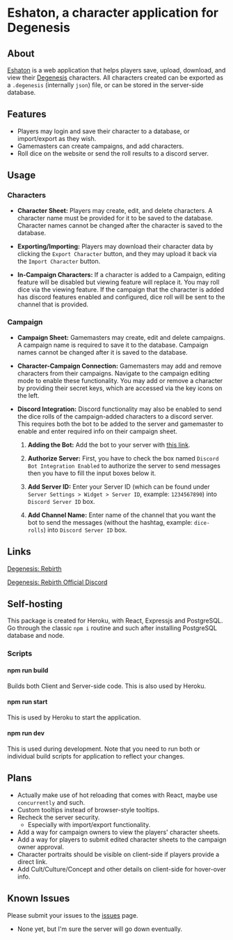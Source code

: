 # Eshaton, a character application for Degenesis

## About

[Eshaton](https://eshaton.herokuapp.com/) is a web application that helps players save, upload, download, and view their [Degenesis](https://degenesis.com/) characters. All characters created can be exported as a `.degenesis` (internally `json`) file, or can be stored in the server-side database.

## Features

-   Players may login and save their character to a database, or import/export as they wish.
-   Gamemasters can create campaigns, and add characters.
-   Roll dice on the website or send the roll results to a discord server.

## Usage

### Characters

-   **Character Sheet:** Players may create, edit, and delete characters. A character name must be provided for it to be saved to the database. Character names cannot be changed after the character is saved to the database.

-   **Exporting/Importing:** Players may download their character data by clicking the `Export Character` button, and they may upload it back via the `Import Character` button.

-   **In-Campaign Characters:** If a character is added to a Campaign, editing feature will be disabled but viewing feature will replace it. You may roll dice via the viewing feature. If the campaign that the character is added has discord features enabled and configured, dice roll will be sent to the channel that is provided.

### Campaign

-   **Campaign Sheet:** Gamemasters may create, edit and delete campaigns. A campaign name is required to save it to the database. Campaign names cannot be changed after it is saved to the database.

-   **Character-Campaign Connection:** Gamemasters may add and remove characters from their campaigns. Navigate to the campaign editing mode to enable these functionality. You may add or remove a character by providing their secret keys, which are accessed via the key icons on the left.

-   **Discord Integration:** Discord functionality may also be enabled to send the dice rolls of the campaign-added characters to a discord server. This requires both the bot to be added to the server and gamemaster to enable and enter required info on their campaign sheet.

    1. **Adding the Bot:** Add the bot to your server with [this link](https://discord.com/oauth2/authorize?client_id=781077765901385729&scope=bot).

    2. **Authorize Server:** First, you have to check the box named `Discord Bot Integration Enabled` to authorize the server to send messages then you have to fill the input boxes below it.

    3. **Add Server ID:** Enter your Server ID (which can be found under `Server Settings > Widget > Server ID`, example: `1234567890`) into `Discord Server ID` box.

    4. **Add Channel Name:** Enter name of the channel that you want the bot to send the messages (without the hashtag, example: `dice-rolls`) into `Discord Server ID` box.

## Links

[Degenesis: Rebirth](https://degenesis.com/)

[Degenesis: Rebirth Official Discord](https://discord.gg/degenesis)

## Self-hosting

This package is created for Heroku, with React, Expressjs and PostgreSQL. Go through the classic `npm i` routine and such after installing PostgreSQL database and node.

### Scripts

#### npm run build

Builds both Client and Server-side code. This is also used by Heroku.

#### npm run start

This is used by Heroku to start the application.

#### npm run dev

This is used during development. Note that you need to run both or individual build scripts for application to reflect your changes.

## Plans

-   Actually make use of hot reloading that comes with React, maybe use `concurrently` and such.
-   Custom tooltips instead of browser-style tooltips.
-   Recheck the server security.
    -   Especially with import/export functionality.
-   Add a way for campaign owners to view the players' character sheets.
-   Add a way for players to submit edited character sheets to the campaign owner approval.
-   Character portraits should be visible on client-side if players provide a direct link.
-   Add Cult/Culture/Concept and other details on client-side for hover-over info.

## Known Issues

Please submit your issues to the [issues](https://github.com/yigitlevent/eshaton/issues) page.

-   None yet, but I'm sure the server will go down eventually.
